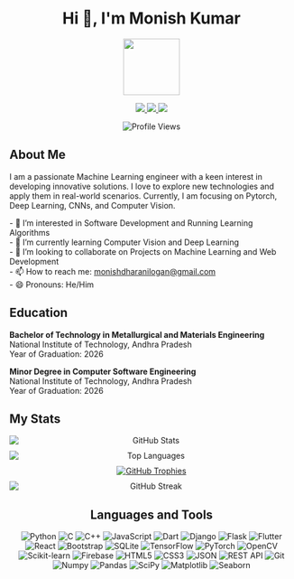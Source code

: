 <h1 align="center">Hi 👋, I'm Monish Kumar</h1>

<div id="header" align="center">
  <img src="https://media.giphy.com/media/M9gbBd9nbDrOTu1Mqx/giphy.gif" width="100"/>
</div>

<p align="center">
  <a href="https://linkedin.com/in/monish-kumar-d">
    <img src="https://img.shields.io/badge/LinkedIn-0A66C2?style=for-the-badge&logo=linkedin&logoColor=white" />
  </a>
  <a href="https://www.kaggle.com/monish38">
    <img src="https://img.shields.io/badge/Kaggle-20BEFF?style=for-the-badge&logo=kaggle&logoColor=white" />
  </a>
  <a href="https://www.reddit.com/user/Intelligent_Cap_7387/">
    <img src="https://img.shields.io/badge/Reddit-FF4500?style=for-the-badge&logo=reddit&logoColor=white" />
  </a>
</p>
<p align="center">
  <img src="https://komarev.com/ghpvc/?username=Monish-Kumar-D" alt="Profile Views" />
</p>

<h2 align="">About Me</h2>

<p align="">
  I am a passionate Machine Learning engineer with a keen interest in developing innovative solutions. I love to explore new technologies and apply them in real-world scenarios. Currently, I am focusing on Pytorch, Deep Learning, CNNs, and Computer Vision.
</p>

<p align="">
  - 👀 I’m interested in Software Development and Running Learning Algorithms <br>
  - 🌱 I’m currently learning Computer Vision and Deep Learning <br>
  - 💞️ I’m looking to collaborate on Projects on Machine Learning and Web Development <br>
  - 📫 How to reach me: <a href="mailto:monishdharanilogan@gmail.com">monishdharanilogan@gmail.com</a> <br>
  - 😄 Pronouns: He/Him
</p>

<h2 align="">Education</h2>

<p align="">
  <strong>Bachelor of Technology in Metallurgical and Materials Engineering</strong><br>
  National Institute of Technology, Andhra Pradesh<br>
  Year of Graduation: 2026
</p>

<p align="">
  <strong>Minor Degree in Computer Software Engineering</strong><br>
  National Institute of Technology, Andhra Pradesh<br>
  Year of Graduation: 2026
</p>

<h2 align="">My Stats</h2>

<p align="center" style="display:grid; grid-template-columns: 1fr; gap: 10px;">
  <img src="https://github-readme-stats.vercel.app/api?username=Monish-Kumar-D&show_icons=true&theme=dark" alt="GitHub Stats" /> 
  <img src="https://github-readme-stats.vercel.app/api/top-langs/?username=Monish-Kumar-D&layout=compact&theme=dark" alt="Top Languages" /> 
  <a href="https://github.com/ryo-ma/github-profile-trophy">
    <img src="https://github-profile-trophy.vercel.app/?username=Monish-Kumar-D&theme=onedark" alt="GitHub Trophies" />
  </a>
  <img src="https://github-readme-streak-stats.herokuapp.com/?user=Monish-Kumar-D&theme=dark" alt="GitHub Streak" /> 

</p>


<h2 align="center">Languages and Tools</h2>

<p align="center">
  <img src="https://img.shields.io/badge/Python-3776AB?style=for-the-badge&logo=python&logoColor=white" alt="Python" />
  <img src="https://img.shields.io/badge/C-00599C?style=for-the-badge&logo=c&logoColor=white" alt="C" />
  <img src="https://img.shields.io/badge/C++-00599C?style=for-the-badge&logo=cplusplus&logoColor=white" alt="C++" />
  <img src="https://img.shields.io/badge/JavaScript-F7DF1E?style=for-the-badge&logo=javascript&logoColor=black" alt="JavaScript" />
  <img src="https://img.shields.io/badge/Dart-0175C2?style=for-the-badge&logo=dart&logoColor=white" alt="Dart" />
  <img src="https://img.shields.io/badge/Django-092E20?style=for-the-badge&logo=django&logoColor=white" alt="Django" />
  <img src="https://img.shields.io/badge/Flask-000000?style=for-the-badge&logo=flask&logoColor=white" alt="Flask" />
  <img src="https://img.shields.io/badge/Flutter-02569B?style=for-the-badge&logo=flutter&logoColor=white" alt="Flutter" />
  <img src="https://img.shields.io/badge/React-20232A?style=for-the-badge&logo=react&logoColor=61DAFB" alt="React" />
  <img src="https://img.shields.io/badge/Bootstrap-563D7C?style=for-the-badge&logo=bootstrap&logoColor=white" alt="Bootstrap" />
  <img src="https://img.shields.io/badge/SQLite-003B57?style=for-the-badge&logo=sqlite&logoColor=white" alt="SQLite" />
  <img src="https://img.shields.io/badge/TensorFlow-FF6F00?style=for-the-badge&logo=tensorflow&logoColor=white" alt="TensorFlow" />
  <img src="https://img.shields.io/badge/PyTorch-EE4C2C?style=for-the-badge&logo=pytorch&logoColor=white" alt="PyTorch" />
  <img src="https://img.shields.io/badge/OpenCV-5C3EE8?style=for-the-badge&logo=opencv&logoColor=white" alt="OpenCV" />
  <img src="https://img.shields.io/badge/Scikit--learn-F7931E?style=for-the-badge&logo=scikit-learn&logoColor=white" alt="Scikit-learn" />
  <img src="https://img.shields.io/badge/Firebase-FFCA28?style=for-the-badge&logo=firebase&logoColor=black" alt="Firebase" />
  <img src="https://img.shields.io/badge/HTML5-E34F26?style=for-the-badge&logo=html5&logoColor=white" alt="HTML5" />
  <img src="https://img.shields.io/badge/CSS3-1572B6?style=for-the-badge&logo=css3&logoColor=white" alt="CSS3" />
  <img src="https://img.shields.io/badge/JSON-000000?style=for-the-badge&logo=json&logoColor=white" alt="JSON" />
  <img src="https://img.shields.io/badge/REST%20API-000000?style=for-the-badge&logo=rest&logoColor=white" alt="REST API" />
  <img src="https://img.shields.io/badge/Git-F05032?style=for-the-badge&logo=git&logoColor=white" alt="Git" />
  <img src="https://img.shields.io/badge/numpy-013243?style=for-the-badge&logo=numpy&logoColor=white" alt="Numpy" />
  <img src="https://img.shields.io/badge/pandas-150458?style=for-the-badge&logo=pandas&logoColor=white" alt="Pandas" />
  <img src="https://img.shields.io/badge/scipy-8CAAE6?style=for-the-badge&logo=scipy&logoColor=white" alt="SciPy" />
  <img src="https://img.shields.io/badge/matplotlib-3776AB?style=for-the-badge&logo=matplotlib&logoColor=white" alt="Matplotlib" />
  <img src="https://img.shields.io/badge/seaborn-00599C?style=for-the-badge&logo=seaborn&logoColor=white" alt="Seaborn" />
</p>
